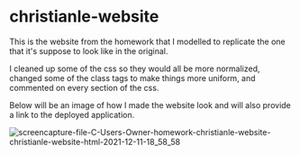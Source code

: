 # christianle-website

This is the website from the homework that I modelled to replicate the one that it's suppose to look like in the original. 

I cleaned up some of the css so they would all be more normalized, changed some of the class tags to make things more uniform, and commented on every section of the css.

Below will be an image of how I made the website look and will also provide a link to the deployed application.

![screencapture-file-C-Users-Owner-homework-christianle-website-christianle-website-html-2021-12-11-18_58_58](https://user-images.githubusercontent.com/95057279/145698538-faeb44de-2aa4-43f7-b367-b51f6f218517.png)
